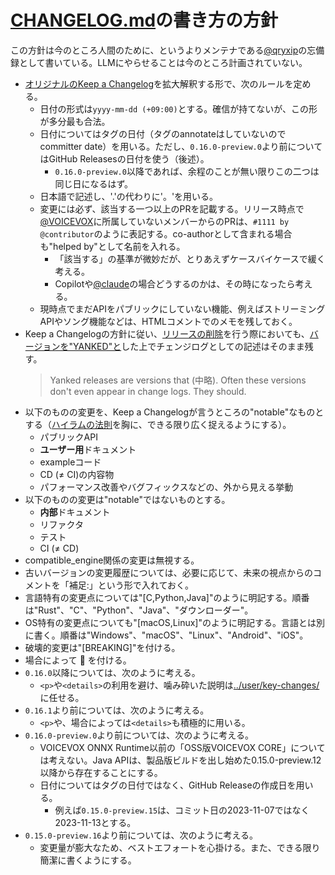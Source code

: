 # [CHANGELOG.md]の書き方の方針

この方針は今のところ人間のために、というよりメンテナである[@qryxip]の忘備録として書いている。LLMにやらせることは今のところ計画されていない。

- [オリジナルのKeep a Changelog]を拡大解釈する形で、次のルールを定める。
    - 日付の形式は`yyyy-mm-dd (+09:00)`とする。確信が持てないが、この形が多分最も合法。
    - 日付についてはタグの日付（タグのannotateはしていないのでcommitter date）を用いる。ただし、`0.16.0-preview.0`より前についてはGitHub Releasesの日付を使う（後述）。
        - `0.16.0-preview.0`以降であれば、余程のことが無い限りこの二つは同じ日になるはず。
    - 日本語で記述し、'.'の代わりに'。'を用いる。
    - 変更には必ず、該当する一つ以上のPRを記載する。リリース時点で[@VOICEVOX]に所属していないメンバーからのPRは、`#1111 by @contributor`のように表記する。co-authorとして含まれる場合も"helped by"として名前を入れる。
        - 「該当する」の基準が微妙だが、とりあえずケースバイケースで緩く考える。
        - Copilotや[@claude]の場合どうするのかは、その時になったら考える。
    - 現時点でまだAPIをパブリックにしていない機能、例えばストリーミングAPIやソング機能などは、HTMLコメントでのメモを残しておく。
- Keep a Changelogの方針に従い、[リリースの削除]を行う際においても、[バージョンを"YANKED"と]した上でチェンジログとしての記述はそのまま残す。
    > Yanked releases are versions that (中略). Often these versions don't even appear in change logs. They should.
- 以下のものの変更を、Keep a Changelogが言うところの"notable"なものとする（[ハイラムの法則]を胸に、できる限り広く捉えるようにする）。
    - パブリックAPI
    - **ユーザー用**ドキュメント
    - exampleコード
    - CD (≠ CI)の内容物
    - パフォーマンス改善やバグフィックスなどの、外から見える挙動
- 以下のものの変更は"notable"ではないものとする。
    - **内部**ドキュメント
    - リファクタ
    - テスト
    - CI (≠ CD)
- compatible\_engine関係の変更は無視する。
- 古いバージョンの変更履歴については、必要に応じて、未来の視点からのコメントを「補足:」という形で入れておく。
- 言語特有の変更点については"\[C,Python,Java\]"のように明記する。順番は"Rust"、"C"、"Python"、"Java"、"ダウンローダー"。
- OS特有の変更点についても"\[macOS,Linux\]"のように明記する。言語とは別に書く。順番は"Windows"、"macOS"、"Linux"、"Android"、"iOS"。
- 破壊的変更は"\[BREAKING\]"を付ける。
- 場合によって :tada: を付ける。
- `0.16.0`以降については、次のように考える。
    - `<p>`や`<details>`の利用を避け、噛み砕いた説明は[../user/key-changes/](../user/key-changes/)に任せる。
- `0.16.1`より前については、次のように考える。
    - `<p>`や、場合によっては`<details>`も積極的に用いる。
- `0.16.0-preview.0`より前については、次のように考える。
    - VOICEVOX ONNX Runtime以前の「OSS版VOICEVOX CORE」については考えない。Java APIは、製品版ビルドを出し始めた0.15.0-preview.12以降から存在することにする。
    - 日付についてはタグの日付ではなく、GitHub Releaseの作成日を用いる。
        -  例えば`0.15.0-preview.15`は、コミット日の2023-11-07ではなく2023-11-13とする。
- `0.15.0-preview.16`より前については、次のように考える。
    - 変更量が膨大なため、ベストエフォートを心掛ける。また、できる限り簡潔に書くようにする。

[CHANGELOG.md]: ../../../CHANGELOG.md
[@qryxip]: https://github.com/qryxip
[オリジナルのKeep a Changelog]: https://keepachangelog.com/en/1.1.0/
[@VOICEVOX]: https://github.com/VOICEVOX
[@claude]: https://github.com/claude
[リリースの削除]: https://github.com/VOICEVOX/voicevox_core/issues/1067
[バージョンを"YANKED"と]: https://keepachangelog.com/en/1.1.0/#yanked
[ハイラムの法則]: https://www.hyrumslaw.com/
